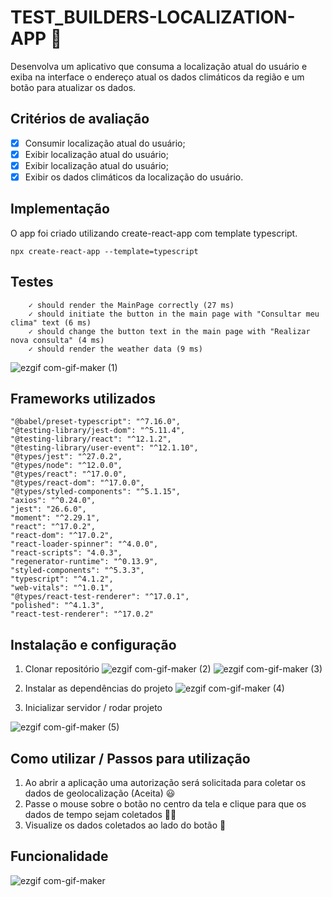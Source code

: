 # TEST_BUILDERS-LOCALIZATION-APP 🚀

Desenvolva um aplicativo que consuma a localização atual do usuário e exiba na interface o endereço atual os dados climáticos da região e um botão para atualizar os dados.

## Critérios de avaliação

- [x] Consumir localização atual do usuário;
- [x] Exibir localização atual do usuário;
- [x] Exibir localização atual do usuário;
- [x] Exibir os dados climáticos da localização do usuário.

## Implementação

O app foi criado utilizando create-react-app com template typescript.
```
npx create-react-app --template=typescript
````

## Testes

```
    ✓ should render the MainPage correctly (27 ms)
    ✓ should initiate the button in the main page with "Consultar meu clima" text (6 ms)
    ✓ should change the button text in the main page with "Realizar nova consulta" (4 ms)
    ✓ should render the weather data (9 ms)
```

![ezgif com-gif-maker (1)](https://user-images.githubusercontent.com/62850277/141405915-cde6b5ba-cfc7-4c1a-a00b-a6cac28b8843.gif)


## Frameworks utilizados
    
    "@babel/preset-typescript": "^7.16.0",
    "@testing-library/jest-dom": "^5.11.4",
    "@testing-library/react": "^12.1.2",
    "@testing-library/user-event": "^12.1.10",
    "@types/jest": "^27.0.2",
    "@types/node": "^12.0.0",
    "@types/react": "^17.0.0",
    "@types/react-dom": "^17.0.0",
    "@types/styled-components": "^5.1.15",
    "axios": "^0.24.0",
    "jest": "26.6.0",
    "moment": "^2.29.1",
    "react": "^17.0.2",
    "react-dom": "^17.0.2",
    "react-loader-spinner": "^4.0.0",
    "react-scripts": "4.0.3",
    "regenerator-runtime": "^0.13.9",
    "styled-components": "^5.3.3",
    "typescript": "^4.1.2",
    "web-vitals": "^1.0.1",
    "@types/react-test-renderer": "^17.0.1",
    "polished": "^4.1.3",
    "react-test-renderer": "^17.0.2"
    
## Instalação e configuração

1. Clonar repositório
![ezgif com-gif-maker (2)](https://user-images.githubusercontent.com/62850277/141406304-5363173a-d139-42b7-83c2-0fbdfb8fab2a.gif)
![ezgif com-gif-maker (3)](https://user-images.githubusercontent.com/62850277/141406443-a9e44d0a-c92d-48e7-8299-8ea78946d910.gif)

2. Instalar as dependências do projeto
![ezgif com-gif-maker (4)](https://user-images.githubusercontent.com/62850277/141406661-9ea30b36-7876-43a8-b007-ad87df5a174d.gif)

3. Inicializar servidor / rodar projeto

![ezgif com-gif-maker (5)](https://user-images.githubusercontent.com/62850277/141406997-9d2c9fd6-5c80-430d-bed7-7a5fb36dc90f.gif)

    
## Como utilizar / Passos para utilização

1. Ao abrir a aplicação uma autorização será solicitada para coletar os dados de geolocalização (Aceita) 😃
2. Passe o mouse sobre o botão no centro da tela e clique para que os dados de tempo sejam coletados 🤯😳
3. Visualize os dados coletados ao lado do botão 🤩
    
## Funcionalidade

![ezgif com-gif-maker](https://user-images.githubusercontent.com/62850277/141405576-762705ec-8887-469a-aa7a-9d1f2f50892b.gif)

